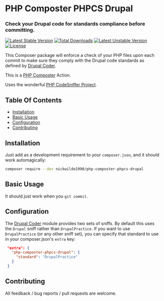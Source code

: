 # PHP Composter PHPCS Drupal

### Check your Drupal code for standards compliance before committing.

[![Latest Stable Version](https://poser.pugx.org/nickwilde1990/php-composter-phpcs-drupal/version)](https://packagist.org/packages/nickwilde1990/php-composter-phpcs-drupal)
[![Total Downloads](https://poser.pugx.org/nickwilde1990/php-composter-phpcs-drupal/downloads)](https://packagist.org/packages/nickwilde1990/php-composter-phpcs-drupal)
[![Latest Unstable Version](https://poser.pugx.org/nickwilde1990/php-composter-phpcs-drupal/v/unstable)](https://packagist.org/packages/nickwilde1990/php-composter-phpcs-drupal)
[![License](https://poser.pugx.org/nickwilde1990/php-composter-phpcs-drupal/license)](https://packagist.org/packages/nickwilde1990/php-composter-phpcs-drupal)

This Composer package will enforce a check of your PHP files upon each commit to make sure they comply with the Drupal
code standards as defined by [Drupal Coder](https://www.drupal.org/project/coder).

This is a [PHP Composter](https://github.com/php-composter/php-composter) Action.

Uses the wonderful [PHP CodeSniffer Project](https://github.com/squizlabs/PHP_CodeSniffer).

## Table Of Contents

* [Installation](#installation)
* [Basic Usage](#basic-usage)
* [Configuration](#configuration)
* [Contributing](#contributing)

## Installation

Just add as a development requirement to your `composer.json`, and it should work automagically:

```BASH
composer require --dev nickwilde1990/php-composter-phpcs-drupal
```

## Basic Usage

It should just work when you `git commit`.

## Configuration

The [Drupal Coder](https://www.drupal.org/project/coder) module provides two
sets of sniffs. By default this uses the `Drupal` sniff rather than
`DrupalPractice`. If you want to use `DrupalPractice` (or any other sniff set),
you can specify that standard to use in your composer.json's `extra` key:
 ```json
  "extra": {
    "php-composter-phpcs-drupal": {
      "standard": "DrupalPractice"
    }
  }
```

## Contributing

All feedback / bug reports / pull requests are welcome.
